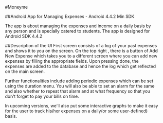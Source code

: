 #Moneyme

##Android App for Managing Expenses - Android 4.4.2 Min SDK

The app is about managing the expenses and income on a daily basis by any person and is specially catered to students.
The app is designed for Android SDK 4.4.2 

##Description of the UI
First screen consists of a log of your past expenses and shows it to you on the screen.
On the top right , there is a button of Add New Expense which takes you to a different screen where you can add new expenses by filling 
the appropriate fields.
Upon pressing done, the expenses are added to the database and hence the log which get reflected on the main screen.

Further functionalities include adding periodic expenses which can be set using the duration menu. You will also be able to set an 
alarm for the same and also whether to repeat that alarm and at what frequency so that you don't forget to pay your bills on time.

In upcoming versions, we'll also put some interactive graphs to make it easy for the user to track his/her expenses on a daily(or some user-defined) basis.

